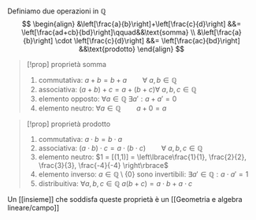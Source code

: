 
Definiamo due operazioni in $\mathbb{Q}$
$$
\begin{align}
&\left[\frac{a}{b}\right]+\left[\frac{c}{d}\right] &&= \left[\frac{ad+cb}{bd}\right]\qquad&&\text{somma} \\
&\left[\frac{a}{b}\right] \cdot \left[\frac{c}{d}\right] &&= \left[\frac{ac}{bd}\right] &&\text{prodotto}
\end{align}
$$

>[!prop] proprietà somma
>1) commutativa: $a+b = b+a\qquad \forall\ a,b \in \mathbb{Q}$
>2) associativa: $(a+b) + c = a + (b+c) \forall\ a,b,c \in \mathbb{Q}$
>3) elemento opposto: $\forall a \in \mathbb{Q}\ \exists a' : a + a' = 0$
>4) elemento neutro: $\forall a \in \mathbb{Q}\qquad a+0 = a$

>[!prop] proprietà prodotto
>1. commutativa: $a \cdot b = b \cdot a$
>2. associativa: $(a \cdot b) \cdot c = a \cdot (b \cdot c)\qquad \forall\ a,b,c \in \mathbb{Q}$
>3. elemento neutro: $1 = [(1,1)] = \left\lbrace\frac{1}{1}, \frac{2}{2}, \frac{3}{3}, \frac{-4}{-4} \right\rbrace$
>4. elemento inverso: $a \in \mathbb{Q} \setminus \lbrace0\rbrace$ sono invertibili: $\exists a' \in \mathbb{Q}: a \cdot a' = 1$
>5. distribuitiva: $\forall a,b,c \in \mathbb{Q}$ $a(b+c) = a \cdot b + a \cdot c$
>


Un [[insieme]] che soddisfa queste proprietà è un [[Geometria e algebra lineare/campo]]
